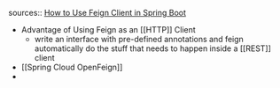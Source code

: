 sources:: [How to Use Feign Client in Spring Boot](https://javatodev.com/how-to-use-feign-client-in-spring-boot/)

- Advantage of Using Feign as an [[HTTP]] Client
	- write an interface with pre-defined annotations and feign automatically do the stuff that needs to happen inside a [[REST]] client
- [[Spring Cloud OpenFeign]]
-